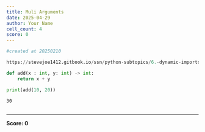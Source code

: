 ```yaml
---
title: Muli Arguments
date: 2025-04-29
author: Your Name
cell_count: 4
score: 0
---
```


```python
#created at 20250210
```


```python
https://stevejoe1412.gitbook.io/ssn/python-subtopics/6.-dynamic-imports
```


```python
def add(x : int, y: int) -> int:
    return x + y

print(add(10, 20))
```

    30



```python

```


---
**Score: 0**